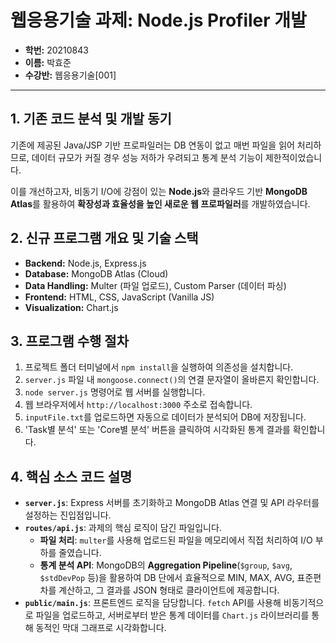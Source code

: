 # 웹응용기술 과제: Node.js Profiler 개발

- **학번:** 20210843
- **이름:** 박효준
- **수강반:** 웹응용기술[001]

---

## 1. 기존 코드 분석 및 개발 동기

기존에 제공된 Java/JSP 기반 프로파일러는 DB 연동이 없고 매번 파일을 읽어 처리하므로, 데이터 규모가 커질 경우 성능 저하가 우려되고 통계 분석 기능이 제한적이었습니다.

이를 개선하고자, 비동기 I/O에 강점이 있는 **Node.js**와 클라우드 기반 **MongoDB Atlas**를 활용하여 **확장성과 효율성을 높인 새로운 웹 프로파일러**를 개발하였습니다.

## 2. 신규 프로그램 개요 및 기술 스택

- **Backend:** Node.js, Express.js
- **Database:** MongoDB Atlas (Cloud)
- **Data Handling:** Multer (파일 업로드), Custom Parser (데이터 파싱)
- **Frontend:** HTML, CSS, JavaScript (Vanilla JS)
- **Visualization:** Chart.js

## 3. 프로그램 수행 절차

1.  프로젝트 폴더 터미널에서 `npm install`을 실행하여 의존성을 설치합니다.
2.  `server.js` 파일 내 `mongoose.connect()`의 연결 문자열이 올바른지 확인합니다.
3.  `node server.js` 명령어로 웹 서버를 실행합니다.
4.  웹 브라우저에서 `http://localhost:3000` 주소로 접속합니다.
5.  `inputFile.txt`를 업로드하면 자동으로 데이터가 분석되어 DB에 저장됩니다.
6.  'Task별 분석' 또는 'Core별 분석' 버튼을 클릭하여 시각화된 통계 결과를 확인합니다.

## 4. 핵심 소스 코드 설명

- **`server.js`**: Express 서버를 초기화하고 MongoDB Atlas 연결 및 API 라우터를 설정하는 진입점입니다.
- **`routes/api.js`**: 과제의 핵심 로직이 담긴 파일입니다.
    - **파일 처리**: `multer`를 사용해 업로드된 파일을 메모리에서 직접 처리하여 I/O 부하를 줄였습니다.
    - **통계 분석 API**: MongoDB의 **Aggregation Pipeline**(`$group`, `$avg`, `$stdDevPop` 등)을 활용하여 DB 단에서 효율적으로 MIN, MAX, AVG, 표준편차를 계산하고, 그 결과를 JSON 형태로 클라이언트에 제공합니다.
- **`public/main.js`**: 프론트엔드 로직을 담당합니다. `fetch` API를 사용해 비동기적으로 파일을 업로드하고, 서버로부터 받은 통계 데이터를 `Chart.js` 라이브러리를 통해 동적인 막대 그래프로 시각화합니다.